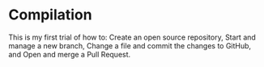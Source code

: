 # Compilation

This is my first trial of how to:
Create an open source repository,
Start and manage a new branch,
Change a file and commit the changes to GitHub, and
Open and merge a Pull Request.

